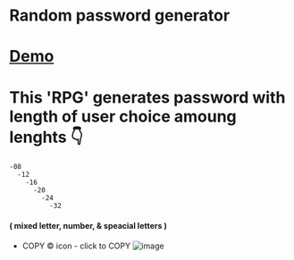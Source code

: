 # Random password generator 
# [Demo](https://darshan1005.github.io/randomPSWD_generator/)
# This 'RPG' generates password with length of user choice amoung lenghts 👇
    -08 
      -12 
        -16 
          -20 
            -24 
              -32 
#### ( mixed letter, number, & speacial letters )
- COPY ©️ icon - click to COPY
![image](https://github.com/darshan1005/randomPSWD_generator/assets/114302987/5675d68a-965c-4323-b2e5-fd08b7ecde74)
